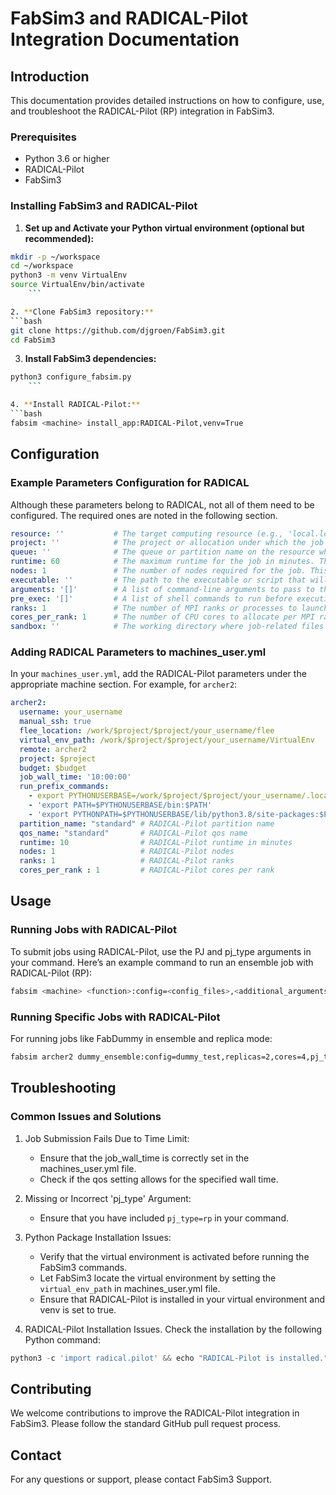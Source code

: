 # FabSim3 and RADICAL-Pilot Integration Documentation

## Introduction

This documentation provides detailed instructions on how to configure, use, and troubleshoot the RADICAL-Pilot (RP) integration in FabSim3.

### Prerequisites

- Python 3.6 or higher
- RADICAL-Pilot
- FabSim3

### Installing FabSim3 and RADICAL-Pilot

1. **Set up and Activate your Python virtual environment (optional but recommended):**
```bash
mkdir -p ~/workspace
cd ~/workspace
python3 -m venv VirtualEnv
source VirtualEnv/bin/activate
    ```

2. **Clone FabSim3 repository:**
```bash
git clone https://github.com/djgroen/FabSim3.git
cd FabSim3
```

3. **Install FabSim3 dependencies:**
```bash
python3 configure_fabsim.py
    ```

4. **Install RADICAL-Pilot:**
```bash
fabsim <machine> install_app:RADICAL-Pilot,venv=True
```

## Configuration

### Example Parameters Configuration for RADICAL

Although these parameters belong to RADICAL, not all of them need to be configured. The required ones are noted in the following section.

```yaml
resource: ''           # The target computing resource (e.g., 'local.localhost', 'epcc.archer2') where the job will be submitted.
project: ''            # The project or allocation under which the job will be run. This is often required by HPC centers to track resource usage.
queue: ''              # The queue or partition name on the resource where the job should be submitted. This can affect scheduling priority and available resources.
runtime: 60            # The maximum runtime for the job in minutes. The job will be terminated if it exceeds this time limit.
nodes: 1               # The number of nodes required for the job. This depends on the scale and parallelism of the application.
executable: ''         # The path to the executable or script that will be run for the job. This should be accessible on the target resource.
arguments: '[]'        # A list of command-line arguments to pass to the executable. This can be used to customize the job behavior.
pre_exec: '[]'         # A list of shell commands to run before executing the main job script. This can be used for setting up the environment.
ranks: 1               # The number of MPI ranks or processes to launch for the job. This is relevant for parallel applications.
cores_per_rank: 1      # The number of CPU cores to allocate per MPI rank or process. This can be used to control threading within ranks.
sandbox: ''            # The working directory where job-related files will be stored and accessed. This should be a path on the target resource.
```

### Adding RADICAL Parameters to machines_user.yml

In your `machines_user.yml`, add the RADICAL-Pilot parameters under the appropriate machine section. For example, for `archer2`:

```yaml
archer2:
  username: your_username
  manual_ssh: true
  flee_location: /work/$project/$project/your_username/flee
  virtual_env_path: /work/$project/$project/your_username/VirtualEnv
  remote: archer2
  project: $project
  budget: $budget
  job_wall_time: '10:00:00'
  run_prefix_commands:
    - export PYTHONUSERBASE=/work/$project/$project/your_username/.local
    - 'export PATH=$PYTHONUSERBASE/bin:$PATH'
    - 'export PYTHONPATH=$PYTHONUSERBASE/lib/python3.8/site-packages:$PYTHONPATH'
  partition_name: "standard" # RADICAL-Pilot partition name
  qos_name: "standard"       # RADICAL-Pilot qos name
  runtime: 10                # RADICAL-Pilot runtime in minutes
  nodes: 1                   # RADICAL-Pilot nodes 
  ranks: 1                   # RADICAL-Pilot ranks 
  cores_per_rank : 1         # RADICAL-Pilot cores per rank
```

## Usage

### Running Jobs with RADICAL-Pilot

To submit jobs using RADICAL-Pilot, use the PJ and pj_type arguments in your command. Here’s an example command to run an ensemble job with RADICAL-Pilot (RP):

```bash
fabsim <machine> <function>:config=<config_files>,<additional_arguments>,pj_type=RP,venv=true
```

### Running Specific Jobs with RADICAL-Pilot

For running jobs like FabDummy in ensemble and replica mode:

```bash
fabsim archer2 dummy_ensemble:config=dummy_test,replicas=2,cores=4,pj_type=RP,venv=true
```

## Troubleshooting

### Common Issues and Solutions

1. Job Submission Fails Due to Time Limit:

    - Ensure that the job_wall_time is correctly set in the machines_user.yml file.
    - Check if the qos setting allows for the specified wall time.

2. Missing or Incorrect 'pj_type' Argument:

    - Ensure that you have included `pj_type=rp` in your command.

3. Python Package Installation Issues:

    - Verify that the virtual environment is activated before running the FabSim3 commands.
    - Let FabSim3 locate the virtual environment by setting the `virtual_env_path` in machines_user.yml file.
    - Ensure that RADICAL-Pilot is installed in your virtual environment and venv is set to true.

4. RADICAL-Pilot Installation Issues. Check the installation by the following Python command:
  
```python
python3 -c 'import radical.pilot' && echo "RADICAL-Pilot is installed." || echo "RADICAL-Pilot is NOT installed."
```

## Contributing

We welcome contributions to improve the RADICAL-Pilot integration in FabSim3. Please follow the standard GitHub pull request process.

## Contact

For any questions or support, please contact FabSim3 Support.
